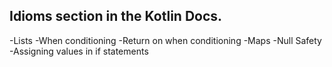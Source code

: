 ## Idioms section in the Kotlin Docs.

-Lists
-When conditioning
-Return on when conditioning
-Maps
-Null Safety
-Assigning values in if statements
